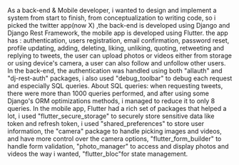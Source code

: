 As a back-end & Mobile developer, i wanted to design and implement a system from start to finish, from conceptualization to writing code, so i picked the twitter app(now X) ,the back-end is developed using Django and Django Rest Framework, the mobile app is developed using Flutter.
the app has : authentication, users registration, email confirmation, password reset, profile updating, adding, deleting, liking, unliking, quoting, retweeting and replying to tweets, the user can upload photos or videos either from storage or using device's camera, a user can also follow and unfollow other users.
In the back-end, the authentication was handled using both "allauth" and "dj-rest-auth" packages, i also used "debug_toolbar" to debug each request and especially SQL queries.
About SQL queries: when requesting tweets, there were more than 1000 queries performed, and after using some Django's ORM optimizations methods, i managed to reduce it to only 8 queries.
In the mobile app, Flutter had a rich set of packages that helped a lot, i used "flutter_secure_storage" to securely store sensitive data like token and refresh token, i used "shared_preferences" to store user information, the "camera" package to handle picking images and videos, and have more control over the camera options, "flutter_form_builder" to handle form validation, "photo_manager" to access and display photos and videos the way i wanted, "flutter_bloc"for state management.
